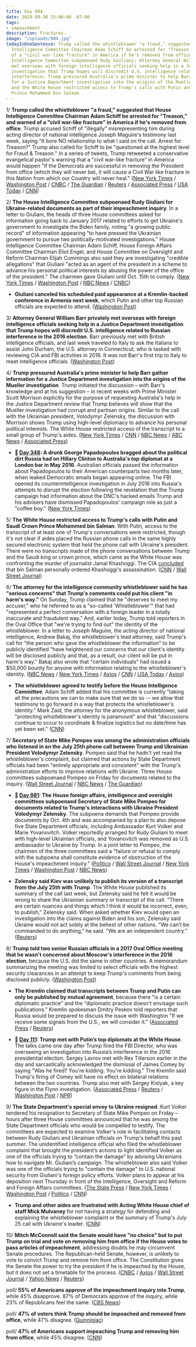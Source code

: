 ```yaml
---
title: Day 984
date: 2019-09-30 15:06:00 -07:00
tags:
- impeachment
description: Fractures.
image: "/uploads/984.jpg"
todayInOneSentence: Trump called the whistleblower "a fraud," suggested that House
  Intelligence Committee Chairman Adam Schiff be arrested for "Treason," and warned
  of a "civil war-like fracture" in America if he's removed from office; the House
  Intelligence Committee subpoenaed Rudy Giuliani; Attorney General William Barr privately
  met overseas with foreign intelligence officials seeking help in a Justice Department
  investigation that Trump hopes will discredit U.S. intelligence related to Russian
  interference; Trump pressured Australia's prime minister to help Barr gather information
  for a Justice Department investigation into the origins of the Mueller investigation;
  and the White House restricted access to Trump's calls with Putin and Saudi Crown
  Prince Mohammed bin Salman
---
```


1/ **Trump called the whistleblower "a fraud," suggested that House Intelligence Committee Chairman Adam Schiff be arrested for "Treason," and warned of a "civil war-like fracture" in America if he's removed from office**. Trump accused Schiff of "illegally" misrepresenting him during acting director of national intelligence Joseph Maguire's testimony last week, saying "It bore NO relationship to what I said on the call. Arrest for Treason?" Trump also called for Schiff to be "questioned at the highest level for Fraud & Treason." In a series of tweets, Trump retweeted a conservative evangelical pastor's warning that a "civil war-like fracture" in America would happen "If the Democrats are successful in removing the President from office (which they will never be), it will cause a Civil War like fracture in this Nation from which our Country will never heal." ([New York Times](https://www.nytimes.com/2019/09/30/us/politics/trump-schiff-treason.html) / [Washington Post](https://www.washingtonpost.com/politics/trump-lashes-out-again-at-whistleblower-questions-whether-schiff-should-be-arrested-for-treason/2019/09/30/932840ba-e370-11e9-a6e8-8759c5c7f608_story.html) / [CNBC](https://www.cnbc.com/2019/09/30/trump-asks-if-schiff-should-face-arrest-for-treason-over-impeachment-probe.html) / [The Guardian](https://www.theguardian.com/us-news/2019/sep/30/donald-trump-has-put-whistleblower-in-danger-lawyers-say-ukraine-impeachment) / [Reuters](https://www.reuters.com/article/us-usa-trump-whistleblower-schiff-idUSKBN1WF1B4) / [Associated Press](https://apnews.com/f7ba2667deda489ea7eb3e173944e734) / [USA Today](https://www.usatoday.com/story/news/politics/2019/09/30/donald-trump-attacks-impeachment-accusers-tweets/3817248002/) / [CNN](https://www.cnn.com/2019/09/30/politics/donald-trump-civil-war-impeachment/index.html))

2/ **The House Intelligence Committee subpoenaed Rudy Giuliani for Ukraine-related documents as part of their impeachment inquiry**. In a letter to Giuliani, the heads of three House committees asked for information going back to January 2017 related to efforts to get Ukraine's government to investigate the Biden family, noting "a growing public record" of information appearing "to have pressed the Ukrainian government to pursue two politically-motivated investigations." House Intelligence Committee Chairman Adam Schiff, House Foreign Affairs Committee Chairman Eliot Engel, and House Committee on Oversight and Reform Chairman Elijah Cummings also said they are investigating "credible allegations" that Giuliani "acted as an agent of the president in a scheme to advance his personal political interests by abusing the power of the office of the president." The chairmen gave Giuliani until Oct. 15th to comply. ([New York Times](https://www.nytimes.com/2019/09/30/us/politics/impeach-giuliani-subpoena.html) / [Washington Post](https://www.washingtonpost.com/national-security/house-panels-subpoena-giuliani-for-documents-in-ukraine-probe/2019/09/30/0a951ccc-e3bc-11e9-b403-f738899982d2_story.html) / [NBC News](https://www.nbcnews.com/politics/donald-trump/house-subpoenas-rudy-giuliani-ukraine-documents-part-impeachment-inquiry-n1060501) / [CNBC](https://www.cnbc.com/2019/09/30/house-democrats-subpoena-trump-lawyer-rudy-giuliani-in-impeachment-probe.html))

* **Giuliani canceled his scheduled paid appearance at a Kremlin-backed conference in Armenia next week**, which Putin and other top Russian officials are expected to attend. ([Washington Post](https://www.washingtonpost.com/politics/giuliani-set-to-make-paid-appearance-next-week-at-kremlin-backed-conference/2019/09/27/a15ab242-e133-11e9-8dc8-498eabc129a0_story.html))

3/ **Attorney General William Barr privately met overseas with foreign intelligence officials seeking help in a Justice Department investigation that Trump hopes will discredit U.S. intelligence related to Russian interference in the 2016 election**. Barr previously met with British intelligence officials, and last week traveled to Italy to ask the Italians to assist John Durham, the U.S. attorney in Connecticut, who is tasked with reviewing CIA and FBI activities in 2016. It was not Barr's first trip to Italy to meet intelligence officials. ([Washington Post](https://www.washingtonpost.com/national-security/attorney-general-barr-personally-asked-foreign-officials-to-aid-inquiry-into-cia-fbi-activities-in-2016/2019/09/30/d50cd5c4-e3a5-11e9-b403-f738899982d2_story.html))

4/ **Trump pressured Australia's prime minister to help Barr gather information for a Justice Department investigation into the origins of the Mueller investigation**. Trump initiated the discussion – with Barr's knowledge and at his suggestion – in recent weeks with Prime Minister Scott Morrison explicitly for the purpose of requesting Australia's help in the Justice Department review that Trump believes will show that the Mueller investigation had corrupt and partisan origins. Similar to the call with the Ukrainian president, Volodymyr Zelensky, the discussion with Morrison shows Trump using high-level diplomacy to advance his personal political interests. The White House restricted access of the transcript to a small group of Trump's aides. ([New York Times](https://www.nytimes.com/2019/09/30/us/politics/trump-australia-barr-mueller.html) / [CNN](https://www.cnn.com/2019/09/30/politics/trump-mueller-barr-australia/index.html) / [NBC News](https://www.nbcnews.com/politics/donald-trump/trump-asked-australian-prime-minister-help-investigate-mueller-probe-origins-n1060526) / [ABC News](https://abcnews.go.com/Politics/barr-asked-trump-introductions-australia-italy-review-russia/story?id=65964849) / [Associated Press](https://apnews.com/7246ca01d5fc4444b0cc8ad65006c390))

* **📌 [Day 348](https://whatthefuckjusthappenedtoday.com/2018/01/02/day-348/#1-a-drunk-george-papadopoulos-bragge): A drunk George Papadopoulos bragged about the political dirt Russia had on Hillary Clinton to Australia's top diplomat at a London bar in May 2016**. Australian officials passed the information about Papadopoulos to their American counterparts two months later, when leaked Democratic emails began appearing online. The FBI opened its counterintelligence investigation in July 2016 into Russia's attempts to disrupt the election following the revelation that the Trump campaign had information about the DNC's hacked emails Trump and his advisers have dismissed Papadopoulos' campaign role as just a "coffee boy." ([New York Times](https://www.nytimes.com/2017/12/30/us/politics/how-fbi-russia-investigation-began-george-papadopoulos.html))

5/ **The White House restricted access to Trump's calls with Putin and Saudi Crown Prince Mohammed bin Salman**. With Putin, access to the transcript of at least one of Trump's conversations were restricted, though it's not clear if aides placed the Russian phone calls in the same highly secured electronic system that held the phone call with Ukraine's president. There were no transcripts made of the phone conversations between Trump and the Saudi king or crown prince, which came as the White House was confronting the murder of journalist Jamal Khashoggi. The CIA [concluded](https://whatthefuckjusthappenedtoday.com/2018/11/19/day-669/#1-the-cia-concluded-that-saudi-crown) that bin Salman personally ordered Khashoggi's assassination. ([CNN](https://www.cnn.com/2019/09/27/politics/white-house-restricted-trump-calls-putin-saudi/index.html) / [Wall Street Journal](https://www.wsj.com/articles/embarrassing-leaks-led-to-clampdown-on-trumps-phone-records-11569710889))

6/ **The attorney for the intelligence community whistleblower said he has "serious concerns" that Trump's comments could put his client "in harm's way."** On Sunday, Trump claimed that he "deserves to meet my accuser," who he referred to as a "so-called 'Whistleblower'" that had "represented a perfect conversation with a foreign leader in a totally inaccurate and fraudulent way." And, earlier today, Trump told reporters in the Oval Office that "we're trying to find out" the identity of the whistleblower. In a letter to Joseph Maguire, the acting director of national intelligence, Andrew Bakaj, the whistleblower's lead attorney, said Trump's call for "the person who gave the whistleblower the information" to be publicly identified "have heightened our concerns that our client's identity will be disclosed publicly and that, as a result, our client will be put in harm's way." Bakaj also wrote that "certain individuals" had issued a $50,000 bounty for anyone with information relating to the whistleblower's identity. ([NBC News](https://www.nbcnews.com/politics/trump-impeachment-inquiry/whistleblower-s-lawyer-says-trump-endangering-his-client-n1060151) / [New York Times](https://www.nytimes.com/2019/09/30/us/politics/trump-schiff-treason.html) / [Axios](https://www.axios.com/whistleblowers-fears-for-safety-letter-shows-e12ffd3c-fdb5-4c7d-be21-79c3da4d9fb6.html) / [CNN](https://www.cnn.com/2019/09/29/politics/trump-impeachment-inquiry-whistleblower-complaint-adam-schiff/index.html) / [USA Today](https://www.usatoday.com/story/news/politics/2019/09/30/donald-trump-trying-find-out-who-ukraine-whistleblower/3822241002/) / [Axios](https://www.axios.com/donald-trump-identity-whistleblower-ukraine-c3c1b98f-962f-425d-8a1e-a0a44c9f744b.html))

* **The whistleblower agreed to testify before the House Intelligence Committee**. Adam Schiff added that his committee is currently "taking all the precautions we can to make sure that we do so -- we allow that testimony to go forward in a way that protects the whistleblower's identity." Mark Zaid, the attorney for the anonymous whistleblower, said "protecting whistleblower's identity is paramount" and that "discussions continue to occur to coordinate & finalize logistics but no date/time has yet been set." ([CNN](https://www.cnn.com/2019/09/29/politics/adam-schiff-whistleblower-testimony-house-intelligence-committee/index.html))

7/ **Secretary of State Mike Pompeo was among the administration officials who listened in on the July 25th phone call between Trump and Ukrainian President Volodymyr Zelensky**. Pompeo said that he hadn't yet read the whistleblower's complaint, but claimed that actions by State Department officials had been "entirely appropriate and consistent" with the Trump's administration efforts to improve relations with Ukraine. Three House committees subpoenaed Pompeo on Friday for documents related to the inquiry. ([Wall Street Journal](https://www.wsj.com/articles/mcconnell-envisions-senate-trial-if-house-passes-articles-of-impeachment-11569865002) / [NBC News](https://www.nbcnews.com/politics/donald-trump/pompeo-was-trump-ukraine-call-center-impeachment-inquiry-n1060586) / [The Guardian](https://www.theguardian.com/us-news/2019/sep/30/barr-pompeo-trump-ukraine-australia-2020))

* **📌 [Day 981](https://whatthefuckjusthappenedtoday.com/2019/09/27/day-981/#3-the-house-foreign-affairs-intellig): The House foreign affairs, intelligence and oversight committees subpoenaed Secretary of State Mike Pompeo for documents related to Trump's interactions with Ukraine President Volodymyr Zelensky**. The subpoena demands that Pompeo provide documents by Oct. 4th and was accompanied by a plan to also depose five State Department officials, including Ambassador Kurt Volker and Marie Yovanovitch. Volker reportedly arranged for Rudy Giuliani to meet with high-level Ukrainian officials, and Yovanovitch was removed as U.S. ambassador to Ukraine by Trump. In a joint letter to Pompeo, the chairmen of the three committees said a "failure or refusal to comply with the subpoena shall constitute evidence of obstruction of the House's impeachment inquiry." ([Politico](https://www.politico.com/news/2019/09/27/democrats-subpoena-pompeo-as-part-of-impeachment-inquiry-000159) / [Wall Street Journal](https://www.wsj.com/articles/house-committees-seek-documents-about-ukraine-aid-delay-11569608326) / [New York Times](https://www.nytimes.com/2019/09/27/us/politics/house-democrats-impeachment-trump.html) / [Washington Post](https://www.washingtonpost.com/politics/trump-whistleblower-impeachment/2019/09/27/55b99276-e0a8-11e9-8dc8-498eabc129a0_story.html) / [NBC News](https://www.nbcnews.com/politics/politics-news/pompeo-subpoenaed-house-democrats-over-trump-ukraine-scandal-n1059791))

* **Zelensky said Kiev was unlikely to publish its version of a transcript from the July 25th with Trump**. The White House published its summary of the call last week, but Zelensky said he felt it would be wrong to share the Ukrainian summary or transcript of the call. "There are certain nuances and things which I think it would be incorrect, even, to publish," Zelensky said. When asked whether Kiev would open an investigation into the claims against Biden and his son, Zelensky said Ukraine would not act solely at the behest of other nations. "We can’t be commanded to do anything," he said. "We are an independent country." ([Reuters](https://www.reuters.com/article/us-usa-trump-whistleblower-zelenskiy-idUSKBN1WF152))

8/ **Trump told two senior Russian officials in a 2017 Oval Office meeting that he wasn't concerned about Moscow's interference in the 2016 election**, because the U.S. did the same in other countries. A memorandum summarizing the meeting was limited to select officials with the highest security clearances in an attempt to keep Trump's comments from being disclosed publicly. ([Washington Post](https://www.washingtonpost.com/national-security/trump-told-russian-officials-in-2017-he-wasnt-concerned-about-moscows-interference-in-us-election/2019/09/27/b20a8bc8-e159-11e9-b199-f638bf2c340f_story.html))

* **The Kremlin claimed that transcripts between Trump and Putin can only be published by mutual agreement**, because there "is a certain diplomatic practice" and the “diplomatic practice doesn't envisage such publications." Kremlin spokesman Dmitry Peskov told reporters that Russia would be prepared to discuss the issue with Washington "If we receive some signals from the U.S., we will consider it." ([Associated Press](https://apnews.com/02a730dea5844fd1a834273ba71b3d5f) / [Reuters](https://www.reuters.com/article/us-usa-trump-whistleblower-kremlin-idUSKBN1WF1ET))

* **📌 [Day 111](https://whatthefuckjusthappenedtoday.com/2017/05/10/Day-111/#1-trump-met-with-putin%E2%80%99s-top-diploma): Trump met with Putin’s top diplomats at the White House**. The talks came one day after Trump fired the FBI Director, who was overseeing an investigation into Russia’s interference in the 2016 presidential election. Sergey Lavrov met with Rex Tillerson earlier in the day and sarcastically acknowledged the dismissal of James Comey by saying "Was he fired? You're kidding. You're kidding." The Kremlin said Trump's firing of Comey will have no effect on bilateral relations between the two countries. Trump also met with Sergey Kislyak, a key figure in the Flynn investigation. ([Associated Press](https://apnews.com/190c006d277c48f7954e472282a2436b/Official:-Trump-may-meet-top-Russian-diplomat-in-White-House) / [Reuters](https://www.reuters.com/article/us-usa-russia-idUSKBN1861V4) / [Washington Post](https://www.washingtonpost.com/world/national-security/trump-to-meet-top-russian-diplomat-at-the-white-house/2017/05/09/a32ccba6-3531-11e7-ab03-aa29f656f13e_story.html) / [NPR](http://www.npr.org/sections/thetwo-way/2017/05/10/527755991/trump-meets-with-russias-lavrov-at-the-white-house-today))

9/ **The State Department's special envoy to Ukraine resigned**. Kurt Volker tendered his resignation to Secretary of State Mike Pompeo on Friday – hours after three House committees announced that he was among the State Department officials who would be compelled to testify. The committees are expected to examine Volker's role in facilitating contacts between Rudy Giuliani and Ukrainian officials on Trump's behalf this past summer. The unidentified intelligence official who filed the whistleblower complaint that brought the president’s actions to light identified Volker as one of the officials trying to “contain the damage” by advising Ukrainians how to navigate Mr. Giuliani’s campaign. The whistleblower also said Volker was one of the officials trying to "contain the damage" to U.S. national security from Giuliani's foreign policy efforts. Volker plans to appear at his deposition next Thursday in front of the Intelligence, Oversight and Reform and Foreign Affairs committees. ([The State Press](https://www.statepress.com/article/2019/09/sppolitics-mccain-head-steps-down) / [New York Times](https://www.nytimes.com/2019/09/27/us/politics/volker-ukraine-resigns.html) / [Washington Post](https://www.washingtonpost.com/national-security/kurt-volker-trumps-special-envoy-to-ukraine-resigns/2019/09/28/b663cd92-e17c-11e9-b199-f638bf2c340f_story.html) / [Politico](https://www.politico.com/story/2019/09/28/trump-ukraine-kurt-volker-1517874) / [CNN](https://www.cnn.com/2019/09/28/politics/kurt-volker-house-foreign-affairs-committee/index.html))

* **Trump and other aides are frustrated with Acting White House chief of staff Mick Mulvaney** for not having a strategy for defending and explaining the whistleblower complaint or the summary of Trump's July 25 call with Ukraine's leader. ([CNN](https://www.cnn.com/2019/09/28/politics/mick-mulvaney-impeachment-inquiry-donald-trump/index.html))

10/ **Mitch McConnell said the Senate would have "no choice" but to put Trump on trial and vote on removing him from office if the House votes to pass articles of impeachment**, addressing doubts he may circumvent Senate procedures. The Republican-held Senate, however, is unlikely to vote to convict Trump and remove him from office. The Constitution gives the Senate the power to try the president if he is impeached by the House, but it does not set a timetable for the process. ([CNBC](https://www.cnbc.com/2019/09/30/mcconnell-says-senate-would-have-to-take-up-trump-impeachment.html) / [Axios](https://www.axios.com/mitch-mcconnell-senate-impeachment-house-a75ddd66-e684-44cb-ada0-773c2e5cae76.html) / [Wall Street Journal](https://www.wsj.com/articles/mcconnell-envisions-senate-trial-if-house-passes-articles-of-impeachment-11569865002) / [Yahoo News](https://news.yahoo.com/mitch-mcconnell-no-choice-impeachment-senate-vote-163209593.html) / [Reuters](https://www.reuters.com/article/us-usa-trump-whistleblower-mcconnell-idUSKBN1WF1VW))

poll/ **55% of Americans approve of the impeachment inquiry into Trump**, while 45% disapprove. 87% of Democrats approve of the inquiry, while 23% of Republicans feel the same. ([CBS News](https://www.cbsnews.com/news/trump-impeachment-inquiry-poll-cbs-news-poll-finds-majority-of-americans-and-democrats-approve/))

poll/ **47% of voters think Trump should be impeached and removed from office**, while 47% disagree. ([Quinnipiac](https://poll.qu.edu/national/release-detail?ReleaseID=3642))

poll/ **47% of Americans support impeaching Trump and removing him from office**, while 45% disagree. ([CNN](https://www.cnn.com/2019/09/30/politics/cnn-poll-impeachment-ukraine/index.html))
